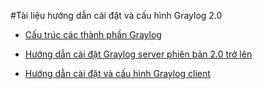 #Tài liệu hướng dẫn cài đặt và cấu hình Graylog 2.0
 -	[Cấu trúc các thành phần Graylog](https://github.com/hocchudong/ghichep-graylog/blob/master/graylog/T%C3%A0i%20li%E1%BB%87u%20Graylog%202.0/graylog-architecture.md)
	
 -	[Hướng dẫn cài đặt Graylog server phiên bản 2.0 trở lên](https://github.com/hocchudong/ghichep-graylog/blob/master/graylog/T%C3%A0i%20li%E1%BB%87u%20Graylog%202.0/graylog-install.md)
	
 -	[Hướng dẫn cài đặt và cấu hình Graylog client](https://github.com/hocchudong/ghichep-graylog/blob/master/graylog/T%C3%A0i%20li%E1%BB%87u%20Graylog%202.0/graylog-configuring.md)